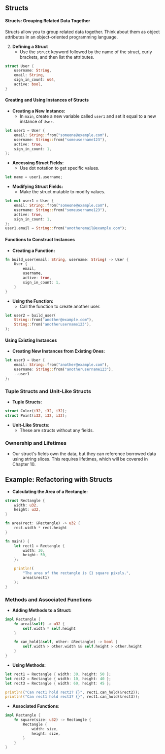 

##  Structs

#### Structs: Grouping Related Data Together
Structs allow you to group related data together. Think about them as object attributes in an object-oriented programming language.



2. **Defining a Struct**
   - Use the `struct` keyword followed by the name of the struct, curly brackets, and then list the attributes.

```rust
struct User {
    username: String,
    email: String,
    sign_in_count: u64,
    active: bool,
}
```

#### Creating and Using Instances of Structs
- **Creating a New Instance:**
  - In `main`, create a new variable called `user1` and set it equal to a new instance of `User`.

```rust
let user1 = User {
    email: String::from("someone@example.com"),
    username: String::from("someusername123"),
    active: true,
    sign_in_count: 1,
};
```

- **Accessing Struct Fields:**
  - Use dot notation to get specific values.

```rust
let name = user1.username;
```

- **Modifying Struct Fields:**
  - Make the struct mutable to modify values.

```rust
let mut user1 = User {
    email: String::from("someone@example.com"),
    username: String::from("someusername123"),
    active: true,
    sign_in_count: 1,
};
user1.email = String::from("anotheremail@example.com");
```

#### Functions to Construct Instances
- **Creating a Function:**

```rust
fn build_user(email: String, username: String) -> User {
    User {
        email,
        username,
        active: true,
        sign_in_count: 1,
    }
}
```

- **Using the Function:**
  - Call the function to create another user.

```rust
let user2 = build_user(
    String::from("another@example.com"),
    String::from("anotherusername123"),
);
```

#### Using Existing Instances
- **Creating New Instances from Existing Ones:**

```rust
let user3 = User {
    email: String::from("another@example.com"),
    username: String::from("anotherusername123"),
    ..user1
};
```

### Tuple Structs and Unit-Like Structs
- **Tuple Structs:**

```rust
struct Color(i32, i32, i32);
struct Point(i32, i32, i32);
```

- **Unit-Like Structs:**
  - These are structs without any fields.

### Ownership and Lifetimes
- Our struct's fields own the data, but they can reference borrowed data using string slices. This requires lifetimes, which will be covered in Chapter 10.

## Example: Refactoring with Structs
- **Calculating the Area of a Rectangle:**

```rust
struct Rectangle {
    width: u32,
    height: u32,
}

fn area(rect: &Rectangle) -> u32 {
    rect.width * rect.height
}

fn main() {
    let rect1 = Rectangle {
        width: 30,
        height: 50,
    };

    println!(
        "The area of the rectangle is {} square pixels.",
        area(&rect1)
    );
}
```

### Methods and Associated Functions
- **Adding Methods to a Struct:**

```rust
impl Rectangle {
    fn area(&self) -> u32 {
        self.width * self.height
    }

    fn can_hold(&self, other: &Rectangle) -> bool {
        self.width > other.width && self.height > other.height
    }
}
```

- **Using Methods:**

```rust
let rect1 = Rectangle { width: 30, height: 50 };
let rect2 = Rectangle { width: 10, height: 40 };
let rect3 = Rectangle { width: 60, height: 45 };

println!("Can rect1 hold rect2? {}", rect1.can_hold(&rect2));
println!("Can rect1 hold rect3? {}", rect1.can_hold(&rect3));
```

- **Associated Functions:**

```rust
impl Rectangle {
    fn square(size: u32) -> Rectangle {
        Rectangle {
            width: size,
            height: size,
        }
    }
}
```

